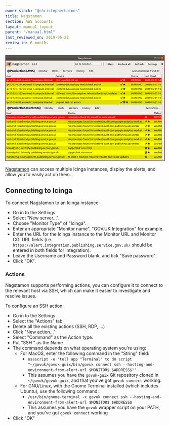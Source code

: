 ```yaml
---
owner_slack: "@christopherbaines"
title: Nagstamon
section: AWS accounts
layout: manual_layout
parent: "/manual.html"
last_reviewed_on: 2019-05-22
review_in: 6 months
---
```


![nagstamon](images/nagstamon.png)

[Nagstamon][] can access multiple Icinga instances, display the
alerts, and allow you to easily act on them.

[Nagstamon]: https://nagstamon.ifw-dresden.de/

## Connecting to Icinga

To connect Nagstamon to an Icinga instance:

- Go in to the Settings.
- Select "New server...".
- Choose "Monitor Type" of "Icinga".
- Enter an appropriate "Monitor name", "GOV.UK Integration" for example.
- Enter the URL for the Icinga instance to the Monitor URL and Monitor
  CGI URL fields (i.e. `https://alert.integration.publishing.service.gov.uk/`
  should be entered in both fields for integration).
- Leave the Username and Password blank, and tick "Save password".
- Click "OK".

### Actions

Nagstamon supports performing actions, you can configure it to connect
to the relevant host via SSH, which can make it easier to investigate
and resolve issues.

To configure an SSH action:

- Go in to the Settings
- Select the "Actions" tab
- Delete all the existing actions (SSH, RDP, ...)
- Click "New action..."
- Select "Command" as the Action type.
- Put "SSH " as the Name
- The command depends on what operating system you're using:
    - For MacOS, enter the following command in the "String" field:
        - `osascript -e 'tell app "Terminal" to do script "~/govuk/govuk-guix/bin/govuk connect ssh --hosting-and-environment-from-alert-url $MONITOR$ $ADDRESS$"'`
        - This assumes you have the `govuk-guix` Git repository cloned in
         `~/govuk/govuk-guix`, and that you've got `govuk connect` working.
    - For GNU/Linux, with the Gnome Terminal installed (which includes
      Ubuntu), use the following command:
        - `/usr/bin/gnome-terminal -x govuk connect ssh --hosting-and-environment-from-alert-url $MONITOR$ $ADDRESS$`
        - This assumes you have the `govuk` wrapper script on your PATH,
          and you've got `govuk connect` working
- Click "OK"
